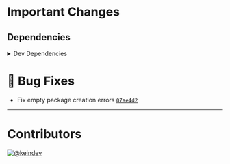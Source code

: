 # Important Changes

## Dependencies

<details>
<summary>Dev Dependencies</summary>

- Bumped **[@types/node](https://www.npmjs.com/package/@types/node/v/17.0.0)** from `16.11.11` to `17.0.0`
- Bumped **[@typescript-eslint/eslint-plugin](https://www.npmjs.com/package/@typescript-eslint/eslint-plugin/v/5.7.0)** from `5.5.0` to `5.7.0`
- Bumped **[@typescript-eslint/parser](https://www.npmjs.com/package/@typescript-eslint/parser/v/5.7.0)** from `5.5.0` to `5.7.0`
- Bumped **[cspell](https://www.npmjs.com/package/cspell/v/5.13.3)** from `5.13.1` to `5.13.3`
- Bumped **[eslint](https://www.npmjs.com/package/eslint/v/8.4.1)** from `8.3.0` to `8.4.1`
- Bumped **[eslint-plugin-promise](https://www.npmjs.com/package/eslint-plugin-promise/v/5.2.0)** from `5.1.1` to `5.2.0`
- Bumped **[jest](https://www.npmjs.com/package/jest/v/27.4.5)** from `27.4.2` to `27.4.5`
- Bumped **[prettier](https://www.npmjs.com/package/prettier/v/2.5.1)** from `2.5.0` to `2.5.1`
- Bumped **[ts-jest](https://www.npmjs.com/package/ts-jest/v/27.1.2)** from `27.0.7` to `27.1.2`
- Bumped **[typescript](https://www.npmjs.com/package/typescript/v/4.5.4)** from `4.5.2` to `4.5.4`

</details>

# :bug: Bug Fixes

- Fix empty package creation errors [`07ae4d2`](https://github.com/keindev/package-json-helper/commit/07ae4d283668291edf9154679096f163076572df)

---

# Contributors

[![@keindev](https://avatars.githubusercontent.com/u/4527292?v=4&s=40)](https://github.com/keindev)
